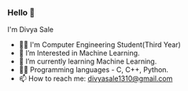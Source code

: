 ### Hello 👋
I'm Divya Sale

- 👩‍🎓 I'm Computer Engineering Student(Third Year)
- 👀 I’m Interested in Machine Learning. 
- 🌱 I’m currently learning Machine Learning.
- 👩‍💻 Programming languages - C, C++, Python.
- 📫 How to reach me: divyasale1310@gmail.com

